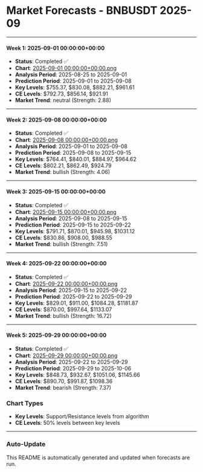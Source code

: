# Market Forecasts - BNBUSDT 2025-09

---

#### Week 1: 2025-09-01 00:00:00+00:00
- **Status**: Completed ✅
- **Chart**: <a href="./2025-09-01 00:00:00+00:00.png">2025-09-01 00:00:00+00:00.png</a>
- **Analysis Period**: 2025-08-25 to 2025-09-01
- **Prediction Period**: 2025-09-01 to 2025-09-08
- **Key Levels**: $755.37, $830.08, $882.21, $961.61
- **CE Levels**: $792.73, $856.14, $921.91
- **Market Trend**: neutral (Strength: 2.88)

---

#### Week 2: 2025-09-08 00:00:00+00:00
- **Status**: Completed ✅
- **Chart**: <a href="./2025-09-08 00:00:00+00:00.png">2025-09-08 00:00:00+00:00.png</a>
- **Analysis Period**: 2025-09-01 to 2025-09-08
- **Prediction Period**: 2025-09-08 to 2025-09-15
- **Key Levels**: $764.41, $840.01, $884.97, $964.62
- **CE Levels**: $802.21, $862.49, $924.79
- **Market Trend**: bullish (Strength: 4.06)

---

#### Week 3: 2025-09-15 00:00:00+00:00
- **Status**: Completed ✅
- **Chart**: <a href="./2025-09-15 00:00:00+00:00.png">2025-09-15 00:00:00+00:00.png</a>
- **Analysis Period**: 2025-09-08 to 2025-09-15
- **Prediction Period**: 2025-09-15 to 2025-09-22
- **Key Levels**: $791.71, $870.01, $945.98, $1031.12
- **CE Levels**: $830.86, $908.00, $988.55
- **Market Trend**: bullish (Strength: 7.51)

---

#### Week 4: 2025-09-22 00:00:00+00:00
- **Status**: Completed ✅
- **Chart**: <a href="./2025-09-22 00:00:00+00:00.png">2025-09-22 00:00:00+00:00.png</a>
- **Analysis Period**: 2025-09-15 to 2025-09-22
- **Prediction Period**: 2025-09-22 to 2025-09-29
- **Key Levels**: $829.01, $911.00, $1084.28, $1181.87
- **CE Levels**: $870.00, $997.64, $1133.07
- **Market Trend**: bullish (Strength: 16.72)

---

#### Week 5: 2025-09-29 00:00:00+00:00
- **Status**: Completed ✅
- **Chart**: <a href="./2025-09-29 00:00:00+00:00.png">2025-09-29 00:00:00+00:00.png</a>
- **Analysis Period**: 2025-09-22 to 2025-09-29
- **Prediction Period**: 2025-09-29 to 2025-10-06
- **Key Levels**: $848.73, $932.67, $1051.06, $1145.66
- **CE Levels**: $890.70, $991.87, $1098.36
- **Market Trend**: bearish (Strength: 7.37)

### Chart Types

- **Key Levels**: Support/Resistance levels from algorithm
- **CE Levels**: 50% levels between key levels

---

### Auto-Update

This README is automatically generated and updated when forecasts are run.
